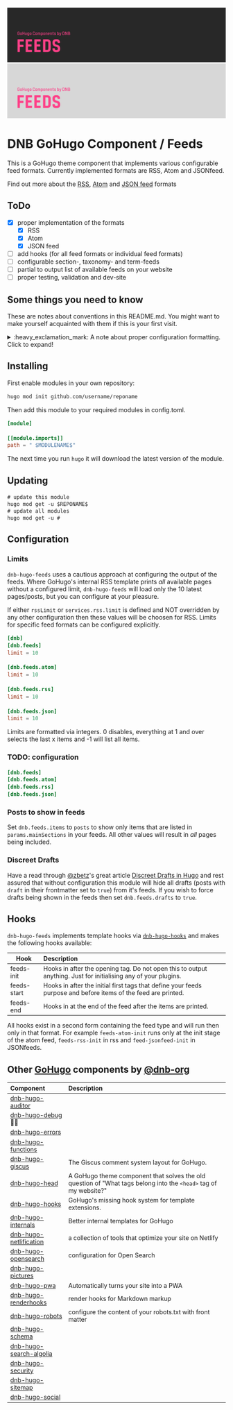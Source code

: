 <!--- CARD BEGIN --->

![DNB-Hugo/HEAD](.github/github-card-dark.png#gh-dark-mode-only)
![DNB-Hugo/HEAD](.github/github-card-light.png#gh-light-mode-only)

<!--- CARD END --->

# DNB GoHugo Component / Feeds

This is a GoHugo theme component that implements various configurable feed formats. Currently implemented formats are RSS, Atom and JSONfeed.

Find out more about the [RSS](https://cyber.harvard.edu/rss/rss.html), [Atom](https://datatracker.ietf.org/doc/html/rfc4287) and [JSON feed](https://www.jsonfeed.org/version/1.1/) formats

## ToDo

- [x] proper implementation of the formats
  - [x] RSS
  - [x] Atom
  - [x] JSON feed
- [ ] add hooks (for all feed formats or individual feed formats)
- [ ] configurable section-, taxonomy- and term-feeds
- [ ] partial to output list of available feeds on your website
- [ ] proper testing, validation and dev-site

<!--- THINGSTOKNOW BEGIN --->

## Some things you need to know

These are notes about conventions in this README.md. You might want to make yourself acquainted with them if this is your first visit.

<details>

<summary>:heavy_exclamation_mark: A note about proper configuration formatting. Click to expand!</summary>

The following documentation will refer to all configuration parameters in TOML format and with the assumption of a configuration file for your project at `/config.toml`. There are various formats of configurations (TOML/YAML/JSON) and multiple locations your configuration can reside (config file or config directory). Note that in the case of a config directory the section headers of all samples need to have the respective section title removed. So `[params.dnb.something]` will become `[dnb.something]` if the configuration is done in the file `/config/$CONFIGNAME/params.toml`.

</details>
<!--- THINGSTOKNOW END --->

<!--- INSTALLUPDATE BEGIN --->

## Installing

First enable modules in your own repository:

```bash
hugo mod init github.com/username/reponame
```

Then add this module to your required modules in config.toml.

```toml
[module]

[[module.imports]]
path = " $MODULENAME$"

```

The next time you run `hugo` it will download the latest version of the module.

## Updating

```shell
# update this module
hugo mod get -u $REPONAME$
# update all modules
hugo mod get -u #
```
<!--- INSTALLUPDATE END --->

## Configuration

### Limits

`dnb-hugo-feeds` uses a cautious approach at configuring the output of the feeds. Where GoHugo's internal RSS template prints _all_ available pages without a configured limit, `dnb-hugo-feeds` will load only the 10 latest pages/posts, but you can configure at your pleasure.

If either `rssLimit` or `services.rss.limit` is defined and NOT overridden by any other configuration then these values will be choosen for RSS. Limits for specific feed formats can be configured explicitly.

```toml
[dnb]
[dnb.feeds]
limit = 10

[dnb.feeds.atom]
limit = 10

[dnb.feeds.rss]
limit = 10

[dnb.feeds.json]
limit = 10
```

Limits are formatted via integers. 0 disables, everything at 1 and over selects the last x items and -1 will list all items.

### TODO: configuration

```toml
[dnb.feeds]
[dnb.feeds.atom]
[dnb.feeds.rss]
[dnb.feeds.json]
```

### Posts to show in feeds

Set `dnb.feeds.items` to `posts` to show only items that are listed in `params.mainSections` in your feeds. All other values will result in _all_ pages being included.

### Discreet Drafts

Have a read through [@zbetz](https://github.com/zwbetz-gh)'s great article [Discreet Drafts in Hugo](https://zwbetz.com/discreet-drafts-in-hugo/) and rest assured that without configuration this module will hide all drafts (posts with `draft` in their frontmatter set to `true`) from it's feeds. If you wish to force drafts being shown in the feeds then set `dnb.feeds.drafts` to `true`.

## Hooks

`dnb-hugo-feeds` implements template hooks via [`dnb-hugo-hooks`](https://github.com/davidsneighbour/hugo-hooks) and makes the following hooks available:

<!-- prettier-ignore -->
| Hook | Description |
| --- | :--- |
| feeds-init | Hooks in after the opening tag. Do not open this to output anything. Just for initialising any of your plugins. |
| feeds-start | Hooks in after the initial first tags that define your feeds purpose and before items of the feed are printed. |
| feeds-end | Hooks in at the end of the feed after the items are printed. |

All hooks exist in a second form containing the feed type and will run then only in that format. For example `feeds-atom-init` runs only at the init stage of the atom feed, `feeds-rss-init` in rss and `feed-jsonfeed-init` in JSONfeeds.

<!--- COMPONENTS BEGIN --->

## Other [GoHugo](https://gohugo.io/) components by [@dnb-org](https://github.com/dnb-org/)

<!-- prettier-ignore -->
| Component | Description |
| :--- | :--- |
| [dnb-hugo-auditor](https://github.com/davidsneighbour/hugo-auditor) | |
| [dnb-hugo-debug](https://github.com/davidsneighbour/hugo-debug) :mage_man: | |
| [dnb-hugo-errors](https://github.com/davidsneighbour/hugo-errors) | |
| [dnb-hugo-functions](https://github.com/davidsneighbour/hugo-functions) | |
| [dnb-hugo-giscus](https://github.com/davidsneighbour/hugo-giscus) | The Giscus comment system layout for GoHugo. |
| [dnb-hugo-head](https://github.com/davidsneighbour/hugo-head) | A GoHugo theme component that solves the old question of "What tags belong into the `<head>` tag of my website?" |
| [dnb-hugo-hooks](https://github.com/davidsneighbour/hugo-hooks) | GoHugo's missing hook system for template extensions. |
| [dnb-hugo-internals](https://github.com/davidsneighbour/hugo-internals) | Better internal templates for GoHugo |
| [dnb-hugo-netlification](https://github.com/davidsneighbour/hugo-netlification) | a collection of tools that optimize your site on Netlify |
| [dnb-hugo-opensearch](https://github.com/davidsneighbour/hugo-opensearch) | configuration for Open Search |
| [dnb-hugo-pictures](https://github.com/davidsneighbour/hugo-pictures) | |
| [dnb-hugo-pwa](https://github.com/davidsneighbour/hugo-pwa) | Automatically turns your site into a PWA |
| [dnb-hugo-renderhooks](https://github.com/davidsneighbour/hugo-renderhooks) | render hooks for Markdown markup |
| [dnb-hugo-robots](https://github.com/davidsneighbour/hugo-robots) | configure the content of your robots.txt with front matter |
| [dnb-hugo-schema](https://github.com/davidsneighbour/hugo-schema) | |
| [dnb-hugo-search-algolia](https://github.com/davidsneighbour/hugo-search-algolia) | |
| [dnb-hugo-security](https://github.com/davidsneighbour/hugo-security) | |
| [dnb-hugo-sitemap](https://github.com/davidsneighbour/hugo-sitemap) | |
| [dnb-hugo-social](https://github.com/davidsneighbour/hugo-social) | |

<!--lint disable no-missing-blank-lines -->
<!--- COMPONENTS END --->
